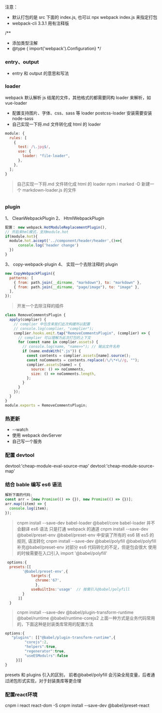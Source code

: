 #

注意：

- 默认打包的是 src 下面的 index.js, 也可以 npx webpack index.js 来指定打包
- webpack-cli 3.3.1 用有注释版

/\*\*

- 添加类型注解
- @type { import('webpack').Configuration}
  \*/

### entry、output

- entry 和 output 的意思和写法

### loader

webpack 默认解析 js 结尾的文件，其他格式的都需要同构 loader 来解析，如 vue-loader

- 配置支持图片、字体、css、sass 等 loader
  postcss-loader 安装需要安装 node-sass
- 自己实现一下将.md 文件转化成 html 的 loader

```js
module: {
  rules: [
    {
      test: /\.jpg$/,
      use: {
        loader: "file-loader",
      },
    },
  ];
}
```

> 自己实现一下将.md 文件转化成 html 的 loader
> npm i marked -D
> 新建一个 markdown-loader.js 的文件

```js
```

### plugin

1、 CleanWebpackPlugin
2、 HtmlWebpackPlugin

```js
配置： new webpack.HotModuleReplacementPlugin(),
// 开启来hml模式，支持module.hot
if(module.hot){
  module.hot.accept('../component/header/header',()=>{
      console.log('header change')
  })
}
```

3、 copy-webpack-plugin
4、 实现一个去除注释的 plugin

```js
new CopyWebpackPlugin({
  patterns: [
    { from: path.join(__dirname, "markdown"), to: "markdown" },
    { from: path.join(__dirname, "page/image"), to: "image" },
  ],
});
```

> 开发一个去除注释的插件

```js
class RemoveCommentsPlugin {
  apply(complier) {
    // complier 中包含来我们此次构建所以配置
    // console.log(complier, "complier");
    complier.hooks.emit.tap("RemoveCommentsPlugin", (complier) => {
      // complier 可以理解为此次打包的上下文
      for (const name in complier.assets) {
        // console.log(name, "name>>"); // 输出文件名称
        if (name.endsWith(".js")) {
          const contents = complier.assets[name].source();
          const noComments = contents.replace(/\/\*+\//g, "");
          complier.assets[name] = {
            source: () => noComments,
            size: () => noComments.length,
          };
        }
      }
    });
  }
}
module.exports = RemoveCommentsPlugin;
```

### 热更新

- --watch
- 使用 webpack devServer
- 自己写一个服务

### 配置 devtool

[](https://www.webpackjs.com/configuration/devtool/)
devtool:'cheap-module-eval-source-map'
devtool:'cheap-module-source-map'

### 结合 bable 编写 es6 语法

[](https://www.babeljs.cn/docs/)

```js
解析下面的代码;
const arr = [new Promise(() => {}), new Promise(() => {})];
arr.map((item) => {
  console.log(item);
});
```

> cnpm install --save-dev babel-loader @babel/core
> babel-loader 并不会翻译 es6 语法 只是打通 webpack 的通道
> cnpm install --save-dev @babel/preset-env
> @babel/preset-env 中安装了所有的 es6 转 es5 的规则, 语法转化
> cnpm install --save-dev @babel/polyfill
> @babel/polyfill 补充@babel/preset-env 对部分 es6 代码转化的不足，但是包会很大
> 使用的时候需要在入口引入 import '@babel/polyfill'

```js
 options:{
  presets:[[
        '@babel/preset-env',{
            targets:{
              chrome:'67',
              },
            useBuiltIns:'usage'  // 按需引入@babel/polyfill
        }
      ]]
  }
  ```

> cnpm install --save-dev @babel/plugin-transform-runtime @babel/runtime @babel/runtime-corejs2
> 上面一种方式是业务代码常用的，下面这种是封装类库常用的配置方法

 ```js
 options:{
    "plugins": [["@babel/plugin-transform-runtime",{
          "corejs":2,
          "helpers":true,
          "regenerator":true,
          "useESModulrs":false
      }]]
}
```

presets 和 plugins 引入的区别， 前者@babel/polyfill 会污染全局变量，后者通过闭包形式实现，对于封装类库等更合理

### 配置react环境
[](https://www.babeljs.cn/docs/babel-preset-react)

cnpm i react react-dom -S
cnpm install --save-dev @babel/preset-react

